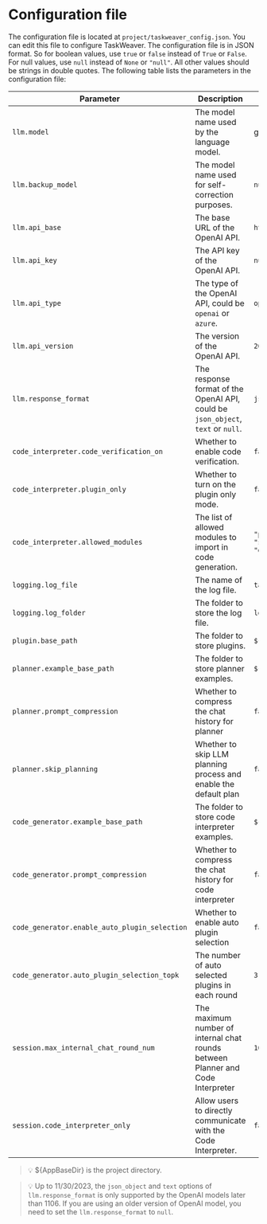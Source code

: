 
# Configuration file
The configuration file is located at `project/taskweaver_config.json`. 
You can edit this file to configure TaskWeaver.
The configuration file is in JSON format. So for boolean values, use `true` or `false` instead of `True` or `False`. 
For null values, use `null` instead of `None` or `"null"`. All other values should be strings in double quotes.
The following table lists the parameters in the configuration file:




| Parameter                                     | Description                                                                     | Default Value                                                                          |
|-----------------------------------------------|---------------------------------------------------------------------------------|----------------------------------------------------------------------------------------|
| `llm.model`                                   | The model name used by the language model.                                      | gpt-4                                                                                  |
| `llm.backup_model`                            | The model name used for self-correction purposes.                               | `null`                                                                                 |
| `llm.api_base`                                | The base URL of the OpenAI API.                                                 | `https://api.openai.com/v1`                                                            |
| `llm.api_key`                                 | The API key of the OpenAI API.                                                  | `null`                                                                                 |
| `llm.api_type`                                | The type of the OpenAI API, could be `openai` or `azure`.                       | `openai`                                                                               |
| `llm.api_version`                             | The version of the OpenAI API.                                                  | `2023-07-01-preview`                                                                   |
| `llm.response_format`                         | The response format of the OpenAI API, could be `json_object`, `text` or `null`. | `json_object`                                                                          |
| `code_interpreter.code_verification_on`       | Whether to enable code verification.                                            | `false`                                                                                |
| `code_interpreter.plugin_only`                | Whether to turn on the plugin only mode.                                        | `false`                                                                                |
| `code_interpreter.allowed_modules`            | The list of allowed modules to import in code generation.                       | `"pandas", "matplotlib", "numpy", "sklearn", "scipy", "seaborn", "datetime", "typing"` |
| `logging.log_file`                            | The name of the log file.                                                       | `taskweaver.log`                                                                       |
| `logging.log_folder`                          | The folder to store the log file.                                               | `logs`                                                                                 |
| `plugin.base_path`                            | The folder to store plugins.                                                    | `${AppBaseDir}/plugins`                                                                |
| `planner.example_base_path`                   | The folder to store planner examples.                                           | `${AppBaseDir}/planner_examples`                                                       |
| `planner.prompt_compression`                  | Whether to compress the chat history for planner                                | `false`                                                                                | 
| `planner.skip_planning`                       | Whether to skip LLM planning process and enable the default plan                | `false`                                    |                                                                                              
| `code_generator.example_base_path`            | The folder to store code interpreter examples.                                  | `${AppBaseDir}/codeinterpreter_examples`                                               |
| `code_generator.prompt_compression`           | Whether to compress the chat history for code interpreter                       | `false`                                                                                |
| `code_generator.enable_auto_plugin_selection` | Whether to enable auto plugin selection                                         | `false`                                                                                |
| `code_generator.auto_plugin_selection_topk`   | The number of auto selected plugins  in each round                              | `3`                                                                                    |
| `session.max_internal_chat_round_num`         | The maximum number of internal chat rounds between Planner and Code Interpreter | `10`                                                                                   |
| `session.code_interpreter_only`               | Allow users to directly communicate with the Code Interpreter.                  | `false`                                                                                |

> 💡 ${AppBaseDir} is the project directory.

> 💡 Up to 11/30/2023, the `json_object` and `text` options of `llm.response_format` is only supported by the OpenAI models later than 1106. If you are using an older version of OpenAI model, you need to set the `llm.response_format` to `null`.
